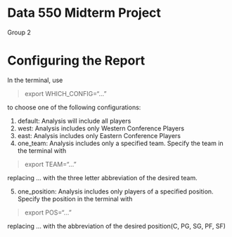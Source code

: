 Data 550 Midterm Project
================
Group 2

# Configuring the Report

In the terminal, use

> export WHICH_CONFIG=“…”

to choose one of the following configurations:

1.  default: Analysis will include all players
2.  west: Analysis includes only Western Conference Players
3.  east: Analysis includes only Eastern Conference Players
4.  one_team: Analysis includes only a specified team. Specify the team
    in the terminal with

> export TEAM=“…”

replacing … with the three letter abbreviation of the desired team.

5.  one_position: Analysis includes only players of a specified
    position. Specify the position in the terminal with

> export POS=“…”

replacing … with the abbreviation of the desired position(C, PG, SG, PF,
SF)
